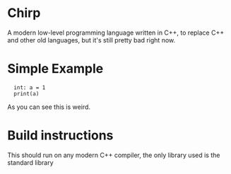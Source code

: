 # Chirp
A modern low-level programming language written in C++, to replace C++ and other old languages, but it's still pretty bad right now.

# Simple Example
```chirp
  int: a = 1
  print(a)
```
As you can see this is weird.

# Build instructions
This should run on any modern C++ compiler, the only library used is the standard library
